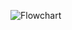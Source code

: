 
![Flowchart](https://user-images.githubusercontent.com/94366020/143481254-299cf150-20f9-4e88-8724-9a8be0d9c00b.png)


